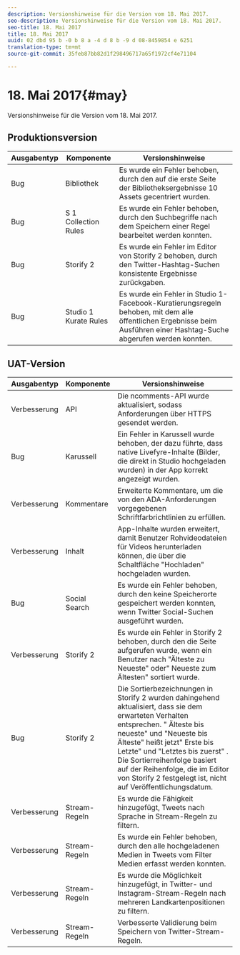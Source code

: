 ```yaml
---
description: Versionshinweise für die Version vom 18. Mai 2017.
seo-description: Versionshinweise für die Version vom 18. Mai 2017.
seo-title: 18. Mai 2017
title: 18. Mai 2017
uuid: 02 dbd 95 b -0 b 8 a -4 d 8 b -9 d 08-8459854 e 6251
translation-type: tm+mt
source-git-commit: 35feb87bb82d1f298496717a65f1972cf4e71104

---
```



# 18. Mai 2017{#may}

Versionshinweise für die Version vom 18. Mai 2017.

## Produktionsversion

| **Ausgabentyp** | **Komponente** | **Versionshinweise** |
|---|---|---|
| Bug | Bibliothek | Es wurde ein Fehler behoben, durch den auf die erste Seite der Bibliotheksergebnisse 10 Assets gecentriert wurden. |
| Bug | S 1 Collection Rules | Es wurde ein Fehler behoben, durch den Suchbegriffe nach dem Speichern einer Regel bearbeitet werden konnten. |
| Bug | Storify 2 | Es wurde ein Fehler im Editor von Storify 2 behoben, durch den Twitter-Hashtag-Suchen konsistente Ergebnisse zurückgaben. |
| Bug | Studio 1 Kurate Rules | Es wurde ein Fehler in Studio 1-Facebook-Kuratierungsregeln behoben, mit dem alle öffentlichen Ergebnisse beim Ausführen einer Hashtag-Suche abgerufen werden konnten. |

## UAT-Version

| **Ausgabentyp** | **Komponente** | **Versionshinweise** |
|---|---|---|
| Verbesserung | API | Die ncomments-API wurde aktualisiert, sodass Anforderungen über HTTPS gesendet werden. |
| Bug | Karussell | Ein Fehler in Karussell wurde behoben, der dazu führte, dass native Livefyre-Inhalte (Bilder, die direkt in Studio hochgeladen wurden) in der App korrekt angezeigt wurden. |
| Verbesserung | Kommentare | Erweiterte Kommentare, um die von den ADA-Anforderungen vorgegebenen Schriftfarbrichtlinien zu erfüllen. |
| Verbesserung | Inhalt | App-Inhalte wurden erweitert, damit Benutzer Rohvideodateien für Videos herunterladen können, die über die Schaltfläche "Hochladen" hochgeladen wurden. |
| Bug | Social Search | Es wurde ein Fehler behoben, durch den keine Speicherorte gespeichert werden konnten, wenn Twitter Social-Suchen ausgeführt wurden. |
| Verbesserung | Storify 2 | Es wurde ein Fehler in Storify 2 behoben, durch den die Seite aufgerufen wurde, wenn ein Benutzer nach "Älteste zu Neueste" oder" Neueste zum Ältesten" sortiert wurde. |
| Bug | Storify 2 | Die Sortierbezeichnungen in Storify 2 wurden dahingehend aktualisiert, dass sie dem erwarteten Verhalten entsprechen. " Älteste bis neueste" und "Neueste bis Älteste" heißt jetzt" Erste bis Letzte" und "Letztes bis zuerst" . Die Sortierreihenfolge basiert auf der Reihenfolge, die im Editor von Storify 2 festgelegt ist, nicht auf Veröffentlichungsdatum. |
| Verbesserung | Stream-Regeln | Es wurde die Fähigkeit hinzugefügt, Tweets nach Sprache in Stream-Regeln zu filtern. |
| Verbesserung | Stream-Regeln | Es wurde ein Fehler behoben, durch den alle hochgeladenen Medien in Tweets vom Filter Medien erfasst werden konnten. |
| Verbesserung | Stream-Regeln | Es wurde die Möglichkeit hinzugefügt, in Twitter- und Instagram-Stream-Regeln nach mehreren Landkartenpositionen zu filtern. |
| Verbesserung | Stream-Regeln | Verbesserte Validierung beim Speichern von Twitter-Stream-Regeln. |

